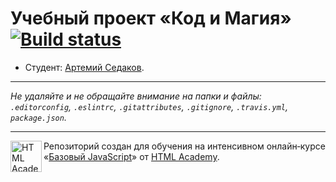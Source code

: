 # Учебный проект «Код и Магия» [![Build status][travis-image]][travis-url]

* Студент: [Артемий Седаков](https://up.htmlacademy.ru/javascript/12/user/473759).

---

_Не удаляйте и не обращайте внимание на папки и файлы:_<br>
_`.editorconfig`, `.eslintrc`, `.gitattributes`, `.gitignore`, `.travis.yml`, `package.json`._

---

<a href="https://htmlacademy.ru/intensive/javascript"><img align="left" width="50" height="50" title="HTML Academy" src="https://up.htmlacademy.ru/static/img/intensive/javascript/logo-for-github.svg"></a>

Репозиторий создан для обучения на интенсивном онлайн‑курсе «[Базовый JavaScript](https://htmlacademy.ru/intensive/javascript)» от [HTML Academy](https://htmlacademy.ru).

[travis-image]: https://travis-ci.org/htmlacademy-javascript/473759-code-and-magick.svg?branch=master
[travis-url]: https://travis-ci.org/htmlacademy-javascript/473759-code-and-magick
